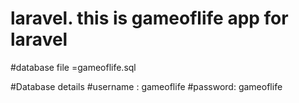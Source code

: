 # laravel. this is gameoflife app for laravel
#database file =gameoflife.sql

#Database details 
#username : gameoflife 
#password: gameoflife 


